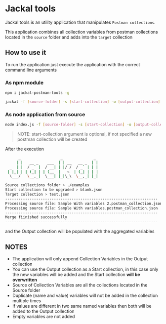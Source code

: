 # Jackal tools
Jackal tools is an utility application that manipulates `Postman collections`.

This application combines all collection variables from postman collections located in the `source` folder and adds into the `target` collection

## How to use it

To run the application just execute the application with the correct command line arguments

### As npm module

```bash
npm i jackal-postman-tools -g

jackal -f [source-folder] -s [start-collection] -o [output-collection]
```

### As node application from source

```bash
node index.js -f [source-folder] -s [start-collection] -o [output-collection]
```

> NOTE: start-collection argument is optional, if not specified a new postman collection will be created


After the execution

```Bash
      _                  _              _ 
     | |   __ _    ___  | | __   __ _  | |
  _  | |  / _` |  / __| | |/ /  / _` | | |
 | |_| | | (_| | | (__  |   <  | (_| | | |
  \___/   \__,_|  \___| |_|\_\  \__,_| |_|

Source collections folder > ./examples
Start collection to be upgraded > blank.json
Target collection > test.json
---------------------------------------------------------------------
Processing source file: Sample With variables 2.postman_collection.json
Processing source file: Sample With variables.postman_collection.json  
---------------------------------------------------------------------  
Merge fiinished successfully
---------------------------------------------------------------------   
```
and the Output collection will be populated with the aggregated variables

## NOTES
- The application will only append Collection Variables in the Output collection 
- You can use the Output collection as a Start collection, in this case only the new variables will be added and the Start collection **will be overwritten**
- Source of Collection Variables are all the collections located in the Source folder
- Duplicate (name and value) variables will not be added in the collection multiple times
- If values are different in two same named variables then both will be added to the Output collection
- Empty variables are not added 